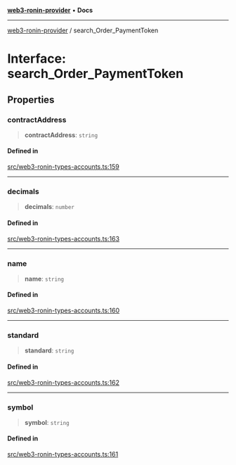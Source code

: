 [**web3-ronin-provider**](../README.md) • **Docs**

***

[web3-ronin-provider](../globals.md) / search\_Order\_PaymentToken

# Interface: search\_Order\_PaymentToken

## Properties

### contractAddress

> **contractAddress**: `string`

#### Defined in

[src/web3-ronin-types-accounts.ts:159](https://github.com/chuacw/web3-ronin-provider/blob/7646ce38176c1dab59363eef0869f2efa34d498b/src/web3-ronin-types-accounts.ts#L159)

***

### decimals

> **decimals**: `number`

#### Defined in

[src/web3-ronin-types-accounts.ts:163](https://github.com/chuacw/web3-ronin-provider/blob/7646ce38176c1dab59363eef0869f2efa34d498b/src/web3-ronin-types-accounts.ts#L163)

***

### name

> **name**: `string`

#### Defined in

[src/web3-ronin-types-accounts.ts:160](https://github.com/chuacw/web3-ronin-provider/blob/7646ce38176c1dab59363eef0869f2efa34d498b/src/web3-ronin-types-accounts.ts#L160)

***

### standard

> **standard**: `string`

#### Defined in

[src/web3-ronin-types-accounts.ts:162](https://github.com/chuacw/web3-ronin-provider/blob/7646ce38176c1dab59363eef0869f2efa34d498b/src/web3-ronin-types-accounts.ts#L162)

***

### symbol

> **symbol**: `string`

#### Defined in

[src/web3-ronin-types-accounts.ts:161](https://github.com/chuacw/web3-ronin-provider/blob/7646ce38176c1dab59363eef0869f2efa34d498b/src/web3-ronin-types-accounts.ts#L161)
